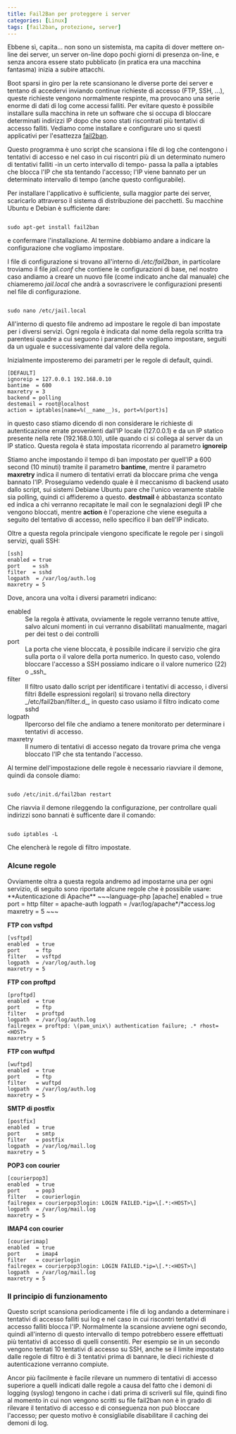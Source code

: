 ```yaml
---
title: Fail2Ban per proteggere i server
categories: [Linux]
tags: [fail2ban, protezione, server]
---
```

Ebbene sì, capita... non sono un sistemista, ma capita di dover mettere on-line dei server, un server on-line dopo pochi giorni di presenza on-line, e senza ancora essere stato pubblicato (in pratica era una macchina fantasma) inizia a subire attacchi.

Boot sparsi in giro per la rete scansionano le diverse porte dei server e tentano di accedervi inviando continue richieste di accesso (FTP, SSH, ...), queste richieste vengono normalmente respinte, ma provocano una serie enorme di dati di log come accessi falliti. Per evitare questo è possibile installare sulla macchina in rete un software che si occupa di bloccare determinati indirizzi IP dopo che sono stati riscontrati più tentativi di accesso falliti. Vediamo come installare e configurare uno si questi applicativi per l'esattezza <a href="http://www.fail2ban.org/">fail2ban</a>.
<!--break-->
Questo programma è uno script che scansiona i file di log che contengono i tentativi di accesso e nel caso in cui riscontri più di un determinato numero di tentativi falliti -in un certo intervallo di tempo- passa la palla a iptables che blocca l'IP che sta tentando l'accesso; l'IP viene bannato per un determinato intervallo di tempo (anche questo configurabile).

Per installare l'applicativo è sufficiente, sulla maggior parte dei server, scaricarlo attraverso il sistema di distribuzione dei pacchetti. Su macchine Ubuntu e Debian è sufficiente dare:
~~~language-php

sudo apt-get install fail2ban
~~~

e confermare l'installazione. Al termine dobbiamo andare a indicare la configurazione che vogliamo impostare.

I file di configurazione si trovano all'interno di _/etc/fail2ban_, in particolare troviamo il file _jail.conf_ che contiene le configurazioni di base, nel nostro caso andiamo a creare un nuovo file (come indicato anche dal manuale) che chiameremo _jail.local_ che andrà a sovrascrivere le configurazioni presenti nel file di configurazione.
~~~language-php

sudo nano /etc/jail.local
~~~

All'interno di questo file andremo ad impostare le regole di ban impostate per i diversi servizi. Ogni regola è indicata dal nome della regola scritta tra parentesi quadre a cui seguono i parametri che vogliamo impostare, seguiti da un uguale e successivamente dal valore della regola.

Inizialmente imposteremo dei parametri per le regole di default, quindi.
~~~language-php
[DEFAULT]
ignoreip = 127.0.0.1 192.168.0.10
bantime  = 600
maxretry = 3
backend = polling
destemail = root@localhost
action = iptables[name=%(__name__)s, port=%(port)s]
~~~

in questo caso stiamo dicendo di non considerare le richieste di autenticazione errate provenienti dall'IP locale (127.0.0.1) e da un IP statico presente nella rete (192.168.0.10), utile quando ci si collega al server da un IP statico. Questa regola è stata impostata ricorrendo al parametro **ignoreip**

Stiamo anche impostando il tempo di ban impostato per quell'IP a 600 second (10 minuti) tramite il parametro **bantime**, mentre il parametro **maxretry** indica il numero di tentativi errati da bloccare prima che venga bannato l'IP.
Proseguiamo vedendo quale è il meccanismo di backend usato dallo script, sui sistemi Debiane Ubuntu pare che l'unico veramente stabile sia polling, quindi ci affideremo a questo. **destmail** è abbastanza scontato ed indica a chi verranno recapitate le mail con le segnalazioni degli IP che vengono bloccati, mentre **action** è l'operazione che viene eseguita a seguito del tentativo di accesso, nello specifico il ban dell'IP indicato.

Oltre a questa regola principale viengono specificate le regole per i singoli servizi, quali SSH:
~~~language-php
[ssh]
enabled = true
port    = ssh
filter  = sshd
logpath  = /var/log/auth.log
maxretry = 5
~~~


Dove, ancora una volta i diversi parametri indicano:
<dl>
  <dt>enabled</dt><dd>Se la regola è attivata, ovviamente le regole verranno tenute attive, salvo alcuni momenti in cui verranno disabilitati manualmente, magari per dei test o dei controlli</dd>
  <dt>port</dt><dd>La porta che viene bloccata, è possibile indicare il servizio che gira sulla porta o il valore della porta numerico. In questo caso, volendo bloccare l'accesso a SSH possiamo indicare o il valore numerico (22) o _ssh_</dd>
  <dt>filter</dt><dd>Il filtro usato dallo script per identificare i tentativi di accesso, i diversi filtri 8delle espressioni regolari) si trovano nella directory _/etc/fail2ban/filter.d_, in questo caso usiamo il filtro indicato come sshd</dd>
  <dt>logpath</dt><dd>Ilpercorso del file che andiamo a tenere monitorato per determinare i tentativi di accesso.</dd>
  <dt>maxretry</dt><dd>Il numero di tentativi di accesso negato da trovare prima che venga bloccato l'IP che sta tentando l'accesso.</dd>
</dl>

Al termine dell'impostazione delle regole è necessario riavviare il demone, quindi da console diamo:
~~~language-php

sudo /etc/init.d/fail2ban restart
~~~

Che riavvia il demone rileggendo la configurazione, per controllare quali indirizzi sono bannati è sufficente dare il comando:
~~~language-php

sudo iptables -L
~~~

Che elencherà le regole di filtro impostate.

<h3>Alcune regole</h3>
Ovviamente oltra a questa regola andremo ad impostarne una per ogni servizio, di seguito sono riportate alcune regole che è possibile usare:
**Autenticazione di Apache**
~~~language-php
[apache]
enabled = true
port    = http
filter  = apache-auth
logpath = /var/log/apache*/*access.log
maxretry = 5
~~~


**FTP con vsftpd**
~~~language-php
[vsftpd]
enabled  = true
port     = ftp
filter   = vsftpd
logpath  = /var/log/auth.log
maxretry = 5
~~~


**FTP con proftpd**
~~~language-php
[proftpd]
enabled  = true
port     = ftp
filter   = proftpd
logpath  = /var/log/auth.log
failregex = proftpd: \(pam_unix\) authentication failure; .* rhost=<HOST>
maxretry = 5
~~~


**FTP con wuftpd**
~~~language-php
[wuftpd]
enabled  = true
port     = ftp
filter   = wuftpd
logpath  = /var/log/auth.log
maxretry = 5
~~~


**SMTP di postfix**
~~~language-php
[postfix]
enabled  = true
port     = smtp
filter   = postfix
logpath  = /var/log/mail.log
maxretry = 5
~~~


**POP3 con courier**
~~~language-php
[courierpop3]
enabled  = true
port     = pop3
filter   = courierlogin
failregex = courierpop3login: LOGIN FAILED.*ip=\[.*:<HOST>\]
logpath  = /var/log/mail.log
maxretry = 5
~~~


**IMAP4 con courier**
~~~language-php
[courierimap]
enabled  = true
port     = imap4
filter   = courierlogin
failregex = courierpop3login: LOGIN FAILED.*ip=\[.*:<HOST>\]
logpath  = /var/log/mail.log
maxretry = 5
~~~


<h3>Il principio di funzionamento</h3>
Questo script scansiona periodicamente i file di log andando a determinare i tentativi di accesso falliti sui log e nel caso in cui riscontri tentativi di accesso falliti blocca l'IP. Normalmente la scansione avviene ogni secondo, quindi all'interno di questo intervallo di tempo potrebbero essere effettuati più tentativi di accesso di quelli consentiti. Per esempio se in un secondo vengono tentati 10 tentativi di accesso su SSH, anche se il limite impostato dalle regole di filtro è di 3 tentativi prima di bannare, le dieci richieste d autenticazione verranno compiute.

Ancor più facilmente è facile rilevare un nummero di tentativi di accesso superiore a quelli indicati dalle regole a causa del fatto che i demoni di logging (syslog) tengono in cache i dati prima di scriverli sul file, quindi fino al momento in cui non vengono scritti su file fail2ban non è in grado di rilevare il tentativo di accesso e di conseguenza non può bloccare l'accesso; per questo motivo è consigliabile disabilitare il caching dei  demoni di log.